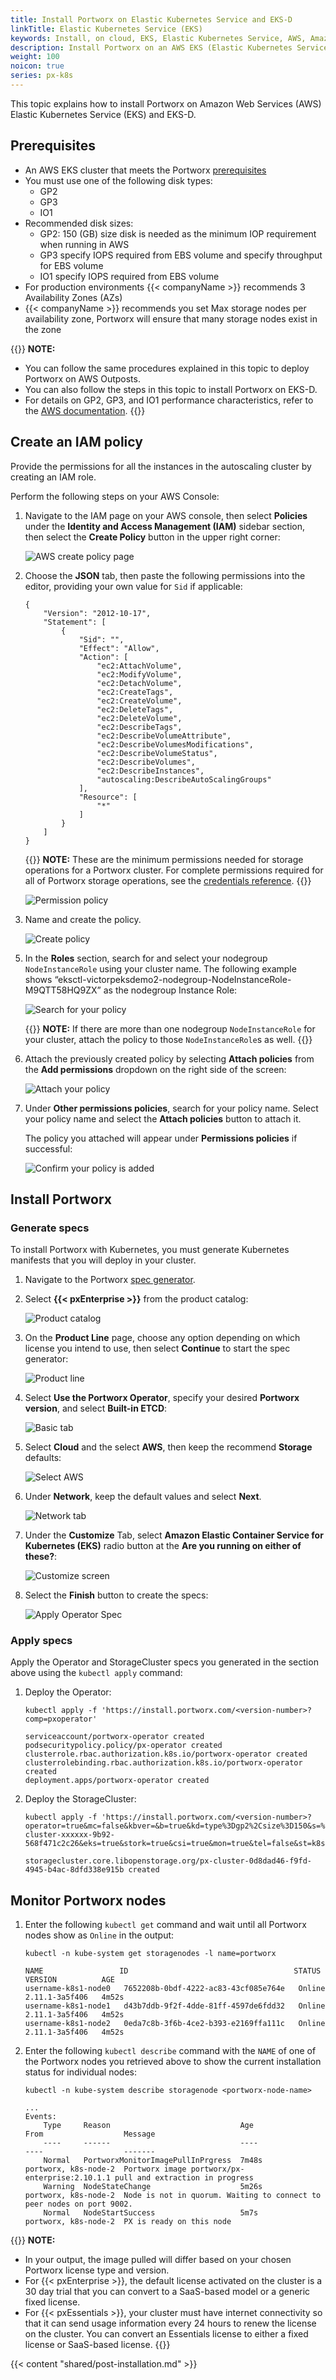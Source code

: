 ```yaml
---
title: Install Portworx on Elastic Kubernetes Service and EKS-D
linkTitle: Elastic Kubernetes Service (EKS)
keywords: Install, on cloud, EKS, Elastic Kubernetes Service, AWS, Amazon Web Services, Kubernetes, k8s
description: Install Portworx on an AWS EKS (Elastic Kubernetes Service) cluster.
weight: 100
noicon: true
series: px-k8s
---
```


This topic explains how to install Portworx on Amazon Web Services (AWS) Elastic Kubernetes Service (EKS) and EKS-D. 

## Prerequisites

* An AWS EKS cluster that meets the Portworx [prerequisites](/install-portworx/prerequisites/)
* You must use one of the following disk types: 
    * GP2
    * GP3
    * IO1
* Recommended disk sizes: 
    * GP2: 150 (GB) size disk is needed as the minimum IOP requirement when running in AWS
    * GP3 specify IOPS required from EBS volume and specify throughput for EBS volume
    * IO1 specify IOPS required from EBS volume
* For production environments {{< companyName >}} recommends 3 Availability Zones (AZs)
* {{< companyName >}} recommends you set Max storage nodes per availability zone, Portworx will ensure that many storage nodes exist in the zone <!-- what does Max storage nodes mean? Is this a value? -->

{{<info>}}
**NOTE:** 

* You can follow the same procedures explained in this topic to deploy Portworx on AWS Outposts.
* You can also follow the steps in this topic to install Portworx on EKS-D.
* For details on GP2, GP3, and IO1 performance characteristics, refer to the [AWS documentation](https://docs.aws.amazon.com/AWSEC2/latest/UserGuide/ebs-volume-types.html).
{{</info>}}

## Create an IAM policy

Provide the permissions for all the instances in the autoscaling cluster by creating an IAM role.

Perform the following steps on your AWS Console:

1. Navigate to the IAM page on your AWS console, then select **Policies** under the **Identity and Access Management (IAM)** sidebar section, then select the **Create Policy** button in the upper right corner:

    ![AWS create policy page](/img/aws-eks/image15.png)

2. Choose the **JSON** tab, then paste the following permissions into the editor, providing your own value for `Sid` if applicable:

    ```text 
    {
        "Version": "2012-10-17",
        "Statement": [
            {
                "Sid": "", 
                "Effect": "Allow",
                "Action": [
                    "ec2:AttachVolume",
                    "ec2:ModifyVolume",
                    "ec2:DetachVolume",
                    "ec2:CreateTags",
                    "ec2:CreateVolume",
                    "ec2:DeleteTags",
                    "ec2:DeleteVolume",
                    "ec2:DescribeTags",
                    "ec2:DescribeVolumeAttribute",
                    "ec2:DescribeVolumesModifications",
                    "ec2:DescribeVolumeStatus",
                    "ec2:DescribeVolumes",
                    "ec2:DescribeInstances",
                    "autoscaling:DescribeAutoScalingGroups"
                ],
                "Resource": [
                    "*"
                ]
            }
        ]
    }
    ```

    {{<info>}}
**NOTE:** These are the minimum permissions needed for storage operations for a Portworx cluster. For complete permissions required for all of Portworx storage operations, see the [credentials reference](/reference/cli/credentials/#create-and-configure-credentials).
    {{</info>}}


    ![Permission policy](/img/aws-eks/image3.png)

3. Name and create the policy. <!-- You can also add tags. -->

    ![Create policy](/img/aws-eks/image9.png)

<!-- 
4. Confirm the policy has been created as you intended. You can do this by searching for the policy name on the **Policies** page and expanding the result to reveal the JSON:

    ![Policy review page](/img/aws-eks/Step4-review-the-policy.png)

 -->

5. In the **Roles** section, search for and select your nodegroup `NodeInstanceRole` using your cluster name. The following example shows “eksctl-victorpeksdemo2-nodegroup-NodeInstanceRole-M9QTT58HQ9ZX” as the nodegroup Instance Role:

    ![Search for your policy](/img/aws-eks/Step5-select-nodedegroup-NodeInstanceRole-using-cluster-name.png)

    {{<info>}}
**NOTE:** If there are more than one nodegroup `NodeInstanceRole` for your cluster, attach the policy to those `NodeInstanceRole`s as well.
    {{</info>}}

6. Attach the previously created policy by selecting **Attach policies** from the **Add permissions** dropdown on the right side of the screen:
    
    ![Attach your policy](/img/aws-eks/Step6-Click-NodeInstanaceRole-then-attach-the-previously-created-policy.png)

7. Under **Other permissions policies**, search for your policy name. Select your policy name and select the **Attach policies** button to attach it.

    The policy you attached will appear under **Permissions policies** if successful:

    ![Confirm your policy is added](/img/aws-eks/Step7-Verify-that-the-policy-is-added.png)


## Install Portworx
<!-- I'm hiding this until I can understand why we want to provide two competing methods. 

When you are not using the instance privileges method to grant permissions, you must specify the following AWS environment variables (for the KOPS IAM user) in the StorageCluster spec file:

* AWS_ACCESS_KEY_ID=id
* AWS_SECRET_ACCESS_KEY=key

If generating the StorageCluster spec through the GUI wizard, specify the AWS environment variables in the **Environment Variables** field (refer to step 6 of the next section). If generating the StorageCluster spec through the command line, specify the AWS environment variables using the `e` parameter. -->

<!-- Why is this here? Installing the operator is part of the spec generator's output, isn't it?

### Install Operator

Run the following command to install Operator.

```text
kubectl create -f https://install.portworx.com/?comp=pxoperator
``` 
-->

### Generate specs

To install Portworx with Kubernetes, you must generate Kubernetes manifests that you will deploy in your cluster. 

1. Navigate to the Portworx [spec generator](https://central.portworx.com/specGen/wizard).

1. Select **{{< pxEnterprise >}}** from the product catalog:

    ![Product catalog](/img/install-shared/product-catalog.png)

1. On the **Product Line** page, choose any option depending on which license you intend to use, then select **Continue** to start the spec generator:

    ![Product line](/img/install-shared/product-line.png)


1. Select **Use the Portworx Operator**, specify your desired **Portworx version**, and select **Built-in ETCD**:

    <!-- this screenshot shows built-in, do we want to push people to use that?  -->

    ![Basic tab](/img/install-shared/basic.png)

4. Select **Cloud** and the select **AWS**, then keep the recommend **Storage** defaults:

    ![Select AWS](/img/aws-eks/image2.png)

5. Under **Network**, keep the default values and select **Next**.

    ![Network tab](/img/install-shared/network-default.png)

6. Under the **Customize** Tab, select **Amazon Elastic Container Service for Kubernetes (EKS)** radio button at the **Are you running on either of these?**: 

    <!-- 
    if providing Portworx with the required AWS permissions through **Environment Variables**.  
    -->

    ![Customize screen](/img/aws-eks/image10.png)

    <!-- 
    You can set these values under **Environment Variables** and select **Finish**.

    ![Set Environment Variables](/img/aws-eks/image12.png)
    -->

7. Select the **Finish** button to create the specs:

    ![Apply Operator Spec](/img/aws-eks/image13.png)

### Apply specs

Apply the Operator and StorageCluster specs you generated in the section above using the `kubectl apply` command:

1. Deploy the Operator:

    ```
    kubectl apply -f 'https://install.portworx.com/<version-number>?comp=pxoperator'
    ```
    ```output
    serviceaccount/portworx-operator created
    podsecuritypolicy.policy/px-operator created
    clusterrole.rbac.authorization.k8s.io/portworx-operator created
    clusterrolebinding.rbac.authorization.k8s.io/portworx-operator created
    deployment.apps/portworx-operator created
    ```

2. Deploy the StorageCluster:

    ```
    kubectl apply -f 'https://install.portworx.com/<version-number>?operator=true&mc=false&kbver=&b=true&kd=type%3Dgp2%2Csize%3D150&s=%22type%3Dgp2%2Csize%3D150%22&c=px-cluster-xxxxxx-9b92-568f471c2c26&eks=true&stork=true&csi=true&mon=true&tel=false&st=k8s&e==AWS_ACCESS_KEY_IDXXXXXXXXXXXXXXAWS_SECRET_ACCESS_KEYXXXXXXXXXXXXXXXXXXXXX&promop=true'
    ```
    ```output
    storagecluster.core.libopenstorage.org/px-cluster-0d8dad46-f9fd-4945-b4ac-8dfd338e915b created
    ```
## Monitor Portworx nodes

<!-- these aren't pods, are they? they're storageNode objects. Does this come before or after the pod verification? The notes seem to indicate that it comes after.  -->

1. Enter the following `kubectl get` command and wait until all Portworx nodes show as `Online` in the output:

    ```text
    kubectl -n kube-system get storagenodes -l name=portworx
    ```
    ```output
    NAME                 ID                                     STATUS   VERSION          AGE
    username-k8s1-node0   7652208b-0bdf-4222-ac83-43cf085e764e   Online   2.11.1-3a5f406   4m52s
    username-k8s1-node1   d43b7ddb-9f2f-4dde-81ff-4597de6fdd32   Online   2.11.1-3a5f406   4m52s
    username-k8s1-node2   0eda7c8b-3f6b-4ce2-b393-e2169ffa111c   Online   2.11.1-3a5f406   4m52s
    ```

2. Enter the following `kubectl describe` command with the `NAME` of one of the Portworx nodes you retrieved above to show the current installation status for individual nodes:

    ```text
    kubectl -n kube-system describe storagenode <portworx-node-name>
    ```
    ```output
    ...
    Events:
        Type     Reason                             Age                     From                  Message
        ----     ------                             ----                    ----                  -------
        Normal   PortworxMonitorImagePullInPrgress  7m48s                   portworx, k8s-node-2  Portworx image portworx/px-enterprise:2.10.1.1 pull and extraction in progress
        Warning  NodeStateChange                    5m26s                   portworx, k8s-node-2  Node is not in quorum. Waiting to connect to peer nodes on port 9002.
        Normal   NodeStartSuccess                   5m7s                    portworx, k8s-node-2  PX is ready on this node
    ```

{{<info>}}
**NOTE:** 

* In your output, the image pulled will differ based on your chosen Portworx license type and version.
* For {{< pxEnterprise >}}, the default license activated on the cluster is a 30 day trial that you can convert to a SaaS-based model or a generic fixed license.
* For {{< pxEssentials >}}, your cluster must have internet connectivity so that it can send usage information every 24 hours to renew the license on the cluster. You can convert an Essentials license to either a fixed license or SaaS-based license.
{{</info>}}

{{< content "shared/post-installation.md" >}}

<!-- {{<homelist series2="k8s-postinstall">}} -->
